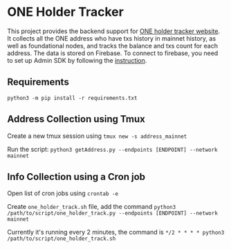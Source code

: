# ONE Holder Tracker
This project provides the backend support for [ONE holder tracker website](https://harmony-explorer-75c6d.web.app/#/). It collects all the ONE address who have txs history in mainnet history, as well as foundational nodes, and tracks the balance and txs count for each address. The data is stored on Firebase. To connect to firebase, you need to set up Admin SDK by following the [instruction](https://firebase.google.com/docs/database/admin/start#python).

## Requirements
`python3 -m pip install -r requirements.txt`

## Address Collection using Tmux
Create a new tmux session using `tmux new -s address_mainnet`

Run the script: `python3 getAddress.py --endpoints [ENDPOINT] --network mainnet`

## Info Collection using a Cron job
Open list of cron jobs using `crontab -e`

Create `one_holder_track.sh` file, add the command `python3 /path/to/script/one_holder_track.py --endpoints [ENDPOINT] --network mainnet`

Currently it's running every 2 minutes, the command is `*/2 * * * * python3 /path/to/script/one_holder_track.sh` 
